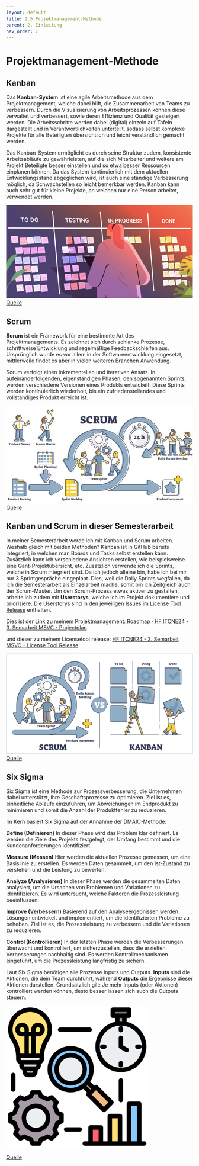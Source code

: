 ```yaml
---
layout: default
title: 2.5 Projektmanagement-Methode
parent: 2. Einleitung
nav_order: 7
---
```


# Projektmanagement-Methode

## Kanban
Das **Kanban-System** ist eine agile Arbeitsmethode aus dem Projektmanagement, welche dabei hilft, die Zusammenarbeit von Teams zu verbessern. Durch die Visualisierung von Arbeitsprozessen können diese verwaltet und verbessert, sowie deren Effizienz und Qualität gesteigert werden. Die Arbeitsschritte werden dabei (digital) einzeln auf Tafeln dargestellt und in Verantwortlichkeiten unterteilt, sodass selbst komplexe Projekte für alle Beteiligten übersichtlich und leicht verständlich gemacht werden.

Das Kanban-System ermöglicht es durch seine Struktur zudem, konsistente Arbeitsabläufe zu gewährleisten, auf die sich Mitarbeiter und weitere am Projekt Beteiligte besser einstellen und so etwa besser Ressourcen einplanen können. Da das System kontinuierlich mit dem aktuellen Entwicklungsstand abgeglichen wird, ist auch eine ständige Verbesserung möglich, da Schwachstellen so leicht bemerkbar werden.
Kanban kann auch sehr gut für kleine Projekte, an welchen nur eine Person arbeitet, verwendet werden.

![Kanban](../../ressources/images/kanban.png)
[Quelle](../Quellverzeichnis/index.md#kanban)
## Scrum
**Scrum** ist ein Framework für eine bestimmte Art des Projektmanagements. Es zeichnet sich durch schlanke Prozesse, schrittweise Entwicklung und regelmäßige Feedbackschleifen aus. Ursprünglich wurde es vor allem in der Softwareentwicklung eingesetzt, mittlerweile findet es aber in vielen weiteren Branchen Anwendung.

Scrum verfolgt einen inkrementellen und iterativen Ansatz. In aufeinanderfolgenden, eigenständigen Phasen, den sogenannten Sprints, werden verschiedene Versionen eines Produkts entwickelt. Diese Sprints werden kontinuierlich wiederholt, bis ein zufriedenstellendes und vollständiges Produkt erreicht ist.

![Scrum](../../ressources/images/scrum.png)
[Quelle](../Quellverzeichnis/index.md#scrum)
## Kanban und Scrum in dieser Semesterarbeit

In meiner Semesterarbeit werde ich mit Kanban und Scrum arbeiten. 
Weshalb gleich mit beiden Methoden?
Kanban ist in GitHub bereits integriert, in welchen man Boards und Tasks selbst erstellen kann. Zusätzlich kann ich verschiedene Ansichten erstellen, wie beispielsweise eine Gant-Projektübersicht, etc. 
Zusätzlich verwende ich die Sprints, welche in Scrum integriert sind. Da ich jedoch alleine bin, habe ich bei mir nur 3 Sprintgespräche eingeplant. Dies, weil die Daily Sprints wegfallen, da ich die Semesterarbeit als Einzelarbeit mache, somit bin ich Zeitgleich auch der Scrum-Master. 
Um den Scrum-Prozess etwas aktiver zu gestalten, arbeite ich zudem mit **Userstorys**, welche ich im Projekt dokumentiere und priorisiere. Die Userstorys sind in den jeweiligen Issues im <a href="https://github.com/users/Radball-Migi/projects/7/views/1" target="_blank">License Tool Release</a> enthalten.

Dies ist der Link zu meinem Projektmanagement:
<a href="https://github.com/users/Radball-Migi/projects/6/views/4" target="_blank">Roadmap · HF ITCNE24 - 3. Semarbeit MSVC - Projectplan</a>

und dieser zu meinem Licensetool release:
<a href="https://github.com/users/Radball-Migi/projects/7/views/1" target="_blank">HF ITCNE24 - 3. Semarbeit MSVC - License Tool Release</a>

![Scrum and Kanban](../../ressources/images/kanban_and_scrum.png)
[Quelle](../Quellverzeichnis/index.md#kanban-und-scrum)

## Six Sigma

Six Sigma ist eine Methode zur Prozessverbesserung, die Unternehmen dabei unterstützt, ihre Geschäftsprozesse zu optimieren. Ziel ist es, einheitliche Abläufe einzuführen, um Abweichungen im Endprodukt zu minimieren und somit die Anzahl der Produktfehler zu reduzieren.

Im Kern basiert Six Sigma auf der Annahme der DMAIC-Methode:

**Define (Definieren)**
In dieser Phase wird das Problem klar definiert. Es werden die Ziele des Projekts festgelegt, der Umfang bestimmt und die Kundenanforderungen identifiziert.

**Measure (Messen)**
Hier werden die aktuellen Prozesse gemessen, um eine Basislinie zu erstellen. Es werden Daten gesammelt, um den Ist-Zustand zu verstehen und die Leistung zu bewerten.
   
**Analyze (Analysieren)**
In dieser Phase werden die gesammelten Daten analysiert, um die Ursachen von Problemen und Variationen zu identifizieren. Es wird untersucht, welche Faktoren die Prozessleistung beeinflussen.

**Improve (Verbessern)**
Basierend auf den Analyseergebnissen werden Lösungen entwickelt und implementiert, um die identifizierten Probleme zu beheben. Ziel ist es, die Prozessleistung zu verbessern und die Variationen zu reduzieren.

**Control (Kontrollieren)**
In der letzten Phase werden die Verbesserungen überwacht und kontrolliert, um sicherzustellen, dass die erzielten Verbesserungen nachhaltig sind. Es werden Kontrollmechanismen eingeführt, um die Prozessleistung langfristig zu sichern.

Laut Six Sigma benötigen alle Prozesse Inputs und Outputs. 
**Inputs** sind die Aktionen, die dein Team durchführt, während **Outputs** die Ergebnisse dieser Aktionen darstellen. 
Grundsätzlich gilt: Je mehr Inputs (oder Aktionen) kontrolliert werden können, desto besser lassen sich auch die Outputs steuern.

![Six Sigma](../../ressources/images/six-sigma.png)

[Quelle](../Quellverzeichnis/index.md#six-sigma)
